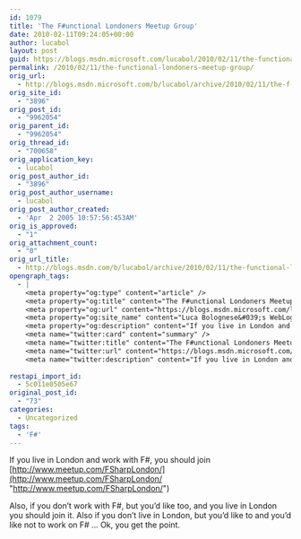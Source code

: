 ```yaml
---
id: 1079
title: 'The F#unctional Londoners Meetup Group'
date: 2010-02-11T09:24:05+00:00
author: lucabol
layout: post
guid: https://blogs.msdn.microsoft.com/lucabol/2010/02/11/the-functional-londoners-meetup-group/
permalink: /2010/02/11/the-functional-londoners-meetup-group/
orig_url:
  - http://blogs.msdn.microsoft.com/b/lucabol/archive/2010/02/11/the-f-unctional-londoners-meetup-group.aspx
orig_site_id:
  - "3896"
orig_post_id:
  - "9962054"
orig_parent_id:
  - "9962054"
orig_thread_id:
  - "700658"
orig_application_key:
  - lucabol
orig_post_author_id:
  - "3896"
orig_post_author_username:
  - lucabol
orig_post_author_created:
  - 'Apr  2 2005 10:57:56:453AM'
orig_is_approved:
  - "1"
orig_attachment_count:
  - "0"
orig_url_title:
  - http://blogs.msdn.com/b/lucabol/archive/2010/02/11/the-functional-londoners-meetup-group.aspx
opengraph_tags:
  - |
    <meta property="og:type" content="article" />
    <meta property="og:title" content="The F#unctional Londoners Meetup Group" />
    <meta property="og:url" content="https://blogs.msdn.microsoft.com/lucabol/2010/02/11/the-functional-londoners-meetup-group/" />
    <meta property="og:site_name" content="Luca Bolognese&#039;s WebLog" />
    <meta property="og:description" content="If you live in London and work with F#, you should join http://www.meetup.com/FSharpLondon/ Also, if you don’t work with F#, but you’d like too, and you live in London you should join it. Also if you don’t live in London, but you’d like to and you’d like not to work on F# … Ok, you..." />
    <meta name="twitter:card" content="summary" />
    <meta name="twitter:title" content="The F#unctional Londoners Meetup Group" />
    <meta name="twitter:url" content="https://blogs.msdn.microsoft.com/lucabol/2010/02/11/the-functional-londoners-meetup-group/" />
    <meta name="twitter:description" content="If you live in London and work with F#, you should join http://www.meetup.com/FSharpLondon/ Also, if you don’t work with F#, but you’d like too, and you live in London you should join it. Also if you don’t live in London, but you’d like to and you’d like not to work on F# … Ok, you..." />
    
restapi_import_id:
  - 5c011e0505e67
original_post_id:
  - "73"
categories:
  - Uncategorized
tags:
  - 'F#'
---
```

If you live in London and work with F#, you should join [http://www.meetup.com/FSharpLondon/](http://www.meetup.com/FSharpLondon/ "http://www.meetup.com/FSharpLondon/")

Also, if you don’t work with F#, but you’d like too, and you live in London you should join it. Also if you don’t live in London, but you’d like to and you’d like not to work on F# … Ok, you get the point.
